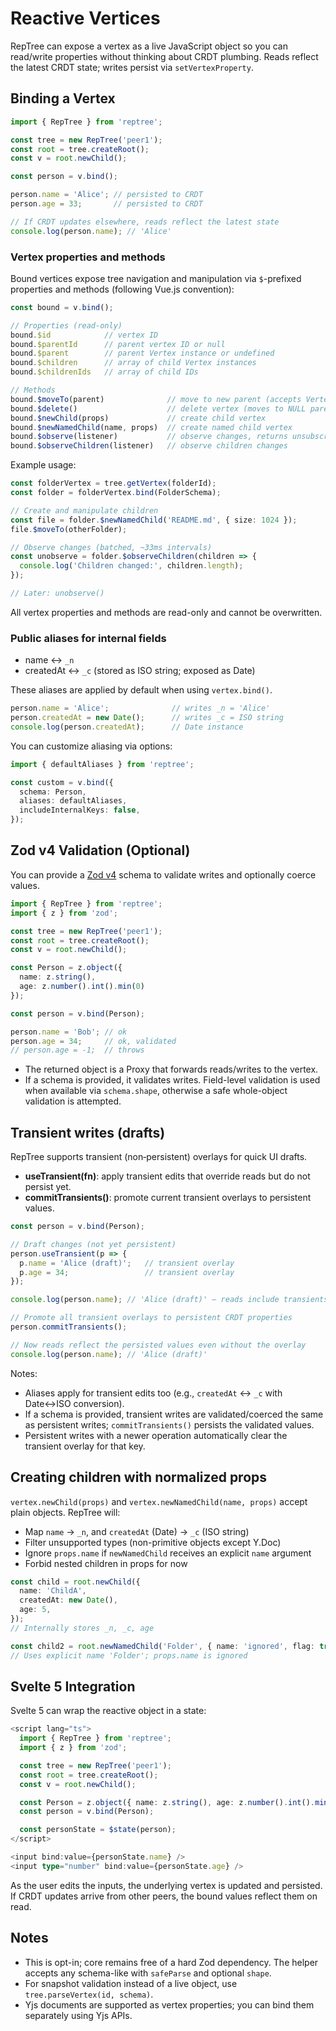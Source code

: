 # Reactive Vertices

RepTree can expose a vertex as a live JavaScript object so you can read/write properties without thinking about CRDT plumbing. Reads reflect the latest CRDT state; writes persist via `setVertexProperty`.

## Binding a Vertex

```ts
import { RepTree } from 'reptree';

const tree = new RepTree('peer1');
const root = tree.createRoot();
const v = root.newChild();

const person = v.bind();

person.name = 'Alice'; // persisted to CRDT
person.age = 33;       // persisted to CRDT

// If CRDT updates elsewhere, reads reflect the latest state
console.log(person.name); // 'Alice'
```

### Vertex properties and methods

Bound vertices expose tree navigation and manipulation via `$`-prefixed properties and methods (following Vue.js convention):

```ts
const bound = v.bind();

// Properties (read-only)
bound.$id            // vertex ID
bound.$parentId      // parent vertex ID or null
bound.$parent        // parent Vertex instance or undefined
bound.$children      // array of child Vertex instances
bound.$childrenIds   // array of child IDs

// Methods
bound.$moveTo(parent)              // move to new parent (accepts Vertex, BindedVertex, or ID)
bound.$delete()                    // delete vertex (moves to NULL parent)
bound.$newChild(props)             // create child vertex
bound.$newNamedChild(name, props)  // create named child vertex
bound.$observe(listener)           // observe changes, returns unsubscribe function
bound.$observeChildren(listener)   // observe children changes
```

Example usage:

```ts
const folderVertex = tree.getVertex(folderId);
const folder = folderVertex.bind(FolderSchema);

// Create and manipulate children
const file = folder.$newNamedChild('README.md', { size: 1024 });
file.$moveTo(otherFolder);

// Observe changes (batched, ~33ms intervals)
const unobserve = folder.$observeChildren(children => {
  console.log('Children changed:', children.length);
});

// Later: unobserve()
```

All vertex properties and methods are read-only and cannot be overwritten.

### Public aliases for internal fields

- name ↔ `_n`
- createdAt ↔ `_c` (stored as ISO string; exposed as Date)

These aliases are applied by default when using `vertex.bind()`.

```ts
person.name = 'Alice';              // writes _n = 'Alice'
person.createdAt = new Date();      // writes _c = ISO string
console.log(person.createdAt);      // Date instance
```

You can customize aliasing via options:

```ts
import { defaultAliases } from 'reptree';

const custom = v.bind({
  schema: Person,
  aliases: defaultAliases,
  includeInternalKeys: false,
});
```

## Zod v4 Validation (Optional)

You can provide a [Zod v4](https://zod.dev/v4) schema to validate writes and optionally coerce values.

```ts
import { RepTree } from 'reptree';
import { z } from 'zod';

const tree = new RepTree('peer1');
const root = tree.createRoot();
const v = root.newChild();

const Person = z.object({
  name: z.string(),
  age: z.number().int().min(0)
});

const person = v.bind(Person);

person.name = 'Bob'; // ok
person.age = 34;     // ok, validated
// person.age = -1;  // throws
```

- The returned object is a Proxy that forwards reads/writes to the vertex.
- If a schema is provided, it validates writes. Field-level validation is used when available via `schema.shape`, otherwise a safe whole-object validation is attempted.

## Transient writes (drafts)

RepTree supports transient (non‑persistent) overlays for quick UI drafts.

- **useTransient(fn)**: apply transient edits that override reads but do not persist yet.
- **commitTransients()**: promote current transient overlays to persistent values.

```ts
const person = v.bind(Person);

// Draft changes (not yet persistent)
person.useTransient(p => {
  p.name = 'Alice (draft)';   // transient overlay
  p.age = 34;                 // transient overlay
});

console.log(person.name); // 'Alice (draft)' — reads include transients

// Promote all transient overlays to persistent CRDT properties
person.commitTransients();

// Now reads reflect the persisted values even without the overlay
console.log(person.name); // 'Alice (draft)'
```

Notes:

- Aliases apply for transient edits too (e.g., `createdAt` ↔ `_c` with Date↔ISO conversion).
- If a schema is provided, transient writes are validated/coerced the same as persistent writes; `commitTransients()` persists the validated values.
- Persistent writes with a newer operation automatically clear the transient overlay for that key.

## Creating children with normalized props

`vertex.newChild(props)` and `vertex.newNamedChild(name, props)` accept plain objects. RepTree will:

- Map `name` → `_n`, and `createdAt` (Date) → `_c` (ISO string)
- Filter unsupported types (non-primitive objects except Y.Doc)
- Ignore `props.name` if `newNamedChild` receives an explicit `name` argument
- Forbid nested children in props for now

```ts
const child = root.newChild({
  name: 'ChildA',
  createdAt: new Date(),
  age: 5,
});
// Internally stores _n, _c, age

const child2 = root.newNamedChild('Folder', { name: 'ignored', flag: true });
// Uses explicit name 'Folder'; props.name is ignored
```

## Svelte 5 Integration

Svelte 5 can wrap the reactive object in a state:

```ts
<script lang="ts">
  import { RepTree } from 'reptree';
  import { z } from 'zod';

  const tree = new RepTree('peer1');
  const root = tree.createRoot();
  const v = root.newChild();

  const Person = z.object({ name: z.string(), age: z.number().int().min(0) });
  const person = v.bind(Person);

  const personState = $state(person);
</script>

<input bind:value={personState.name} />
<input type="number" bind:value={personState.age} />
```

As the user edits the inputs, the underlying vertex is updated and persisted. If CRDT updates arrive from other peers, the bound values reflect them on read.

## Notes

- This is opt-in; core remains free of a hard Zod dependency. The helper accepts any schema-like with `safeParse` and optional `shape`.
- For snapshot validation instead of a live object, use `tree.parseVertex(id, schema)`.
- Yjs documents are supported as vertex properties; you can bind them separately using Yjs APIs.